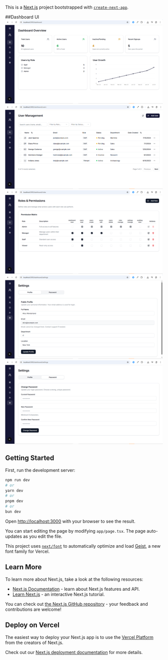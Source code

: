 This is a [Next.js](https://nextjs.org) project bootstrapped with [`create-next-app`](https://nextjs.org/docs/app/api-reference/cli/create-next-app).

##Dashboard UI
 ![dashboard_main_section](https://github.com/JaySurfer/Dashboard-UI---User-management-dashboard/blob/b94ef58ad09eaa0da598e79db8ceaf6d7bb434c9/dashboard_main_section.png)
  ![dashboard_user_section](https://github.com/JaySurfer/Dashboard-UI---User-management-dashboard/blob/b94ef58ad09eaa0da598e79db8ceaf6d7bb434c9/dashboard_user_section.png)
   ![dashboard_roles_section](https://github.com/JaySurfer/Dashboard-UI---User-management-dashboard/blob/b94ef58ad09eaa0da598e79db8ceaf6d7bb434c9/dashboard_roles_section.png)
    ![dashboard_settings_profile_section](https://github.com/JaySurfer/Dashboard-UI---User-management-dashboard/blob/b94ef58ad09eaa0da598e79db8ceaf6d7bb434c9/dashboard_settings_profile_section.png)
     ![dashboard_settings_password_section](https://github.com/JaySurfer/Dashboard-UI---User-management-dashboard/blob/b94ef58ad09eaa0da598e79db8ceaf6d7bb434c9/dashboard_settings_password_section.png)

## Getting Started

First, run the development server:

```bash
npm run dev
# or
yarn dev
# or
pnpm dev
# or
bun dev
```

Open [http://localhost:3000](http://localhost:3000) with your browser to see the result.

You can start editing the page by modifying `app/page.tsx`. The page auto-updates as you edit the file.

This project uses [`next/font`](https://nextjs.org/docs/app/building-your-application/optimizing/fonts) to automatically optimize and load [Geist](https://vercel.com/font), a new font family for Vercel.

## Learn More

To learn more about Next.js, take a look at the following resources:

- [Next.js Documentation](https://nextjs.org/docs) - learn about Next.js features and API.
- [Learn Next.js](https://nextjs.org/learn) - an interactive Next.js tutorial.

You can check out [the Next.js GitHub repository](https://github.com/vercel/next.js) - your feedback and contributions are welcome!

## Deploy on Vercel

The easiest way to deploy your Next.js app is to use the [Vercel Platform](https://vercel.com/new?utm_medium=default-template&filter=next.js&utm_source=create-next-app&utm_campaign=create-next-app-readme) from the creators of Next.js.

Check out our [Next.js deployment documentation](https://nextjs.org/docs/app/building-your-application/deploying) for more details.
